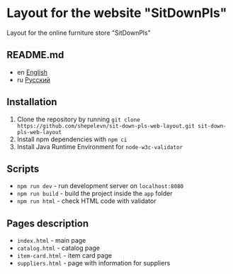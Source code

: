 # Layout for the website "SitDownPls"

Layout for the online furniture store "SitDownPls"

## README.md

* en [English](README.md)
* ru [Русский](./readme/README.ru.md)

## Installation

1. Clone the repository by running
   `git clone https://github.com/shepelevn/sit-down-pls-web-layout.git sit-down-pls-web-layout`
2. Install npm dependencies with `npm ci`
3. Install Java Runtime Environment for `node-w3c-validator`

## Scripts

* `npm run dev` - run development server on `localhost:8080`
* `npm run build` - build the project inside the `app` folder
* `npm run html` - check HTML code with validator

## Pages description

* `index.html` - main page
* `catalog.html` - catalog page
* `item-card.html` - item card page
* `suppliers.html` - page with information for suppliers
